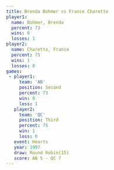 ```yaml
---
title: Brenda Bohmer vs France Charette
player1:                
  name: Bohmer, Brenda  
  percent: 73           
  wins: 0               
  losses: 1             
player2:                
  name: Charette, France
  percent: 75           
  wins: 1               
  losses: 0             
games:
 - player1:          
     team: 'AB'      
     position: Second
     percent: 73     
     win: 0          
     loss: 1         
   player2:         
     team: 'QC'     
     position: Third
     percent: 75    
     win: 1         
     loss: 0        
   event: Hearts        
   year: 1997           
   draw: Round Robin(15)
   score: AB 5 - QC 7   
---
```

